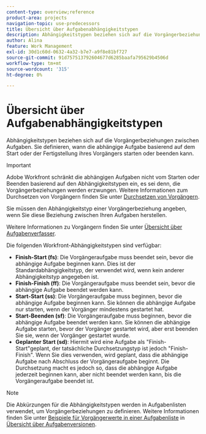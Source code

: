 ```yaml
---
content-type: overview;reference
product-area: projects
navigation-topic: use-predecessors
title: Übersicht über Aufgabenabhängigkeitstypen
description: Abhängigkeitstypen beziehen sich auf die Vorgängerbeziehungen zwischen Aufgaben. Sie definieren, wann die abhängige Aufgabe basierend auf dem Start oder der Fertigstellung ihres Vorgängers starten oder beenden kann.
author: Alina
feature: Work Management
exl-id: 30d1c60d-0632-4a32-b7e7-a9f8e81bf727
source-git-commit: 91d757513792604677d6285baafa795629b4506d
workflow-type: tm+mt
source-wordcount: '315'
ht-degree: 0%

---
```


# Übersicht über Aufgabenabhängigkeitstypen

<!-- Audited: 12/2023 -->

Abhängigkeitstypen beziehen sich auf die Vorgängerbeziehungen zwischen Aufgaben. Sie definieren, wann die abhängige Aufgabe basierend auf dem Start oder der Fertigstellung ihres Vorgängers starten oder beenden kann.

>[!IMPORTANT]
>
>Adobe Workfront schränkt die abhängigen Aufgaben nicht vom Starten oder Beenden basierend auf den Abhängigkeitstypen ein, es sei denn, die Vorgängerbeziehungen werden erzwungen. Weitere Informationen zum Durchsetzen von Vorgängern finden Sie unter [Durchsetzen von Vorgängern](../../../manage-work/tasks/use-prdcssrs/enforced-predecessors.md).

Sie müssen den Abhängigkeitstyp einer Vorgängerbeziehung angeben, wenn Sie diese Beziehung zwischen Ihren Aufgaben herstellen.

Weitere Informationen zu Vorgängern finden Sie unter [Übersicht über Aufgabenverfasser](../../../manage-work/tasks/use-prdcssrs/predecessors-overview.md).

Die folgenden Workfront-Abhängigkeitstypen sind verfügbar:

* **Finish-Start (fs)**: Die Vorgängeraufgabe muss beendet sein, bevor die abhängige Aufgabe beginnen kann. Dies ist der Standardabhängigkeitstyp, der verwendet wird, wenn kein anderer Abhängigkeitstyp angegeben ist.
* **Finish-Finish (ff)**: Die Vorgängeraufgabe muss beendet sein, bevor die abhängige Aufgabe beendet werden kann.
* **Start-Start (ss)**: Die Vorgängeraufgabe muss beginnen, bevor die abhängige Aufgabe beginnen kann. Sie können die abhängige Aufgabe nur starten, wenn der Vorgänger mindestens gestartet hat.
* **Start-Beenden (sf)**: Die Vorgängeraufgabe muss beginnen, bevor die abhängige Aufgabe beendet werden kann. Sie können die abhängige Aufgabe starten, bevor der Vorgänger gestartet wird, aber erst beenden Sie sie, wenn der Vorgänger gestartet wurde.
* **Geplanter Start (sd)**: Hiermit wird eine Aufgabe als &quot;Finish-Start&quot;geplant, der tatsächliche Durchsetzungstyp ist jedoch &quot;Finish-Finish&quot;. Wenn Sie dies verwenden, wird geplant, dass die abhängige Aufgabe nach Abschluss der Vorgängeraufgabe beginnt. Die Durchsetzung macht es jedoch so, dass die abhängige Aufgabe jederzeit beginnen kann, aber nicht beendet werden kann, bis die Vorgängeraufgabe beendet ist.

>[!NOTE]
>
>Die Abkürzungen für die Abhängigkeitstypen werden in Aufgabenlisten verwendet, um Vorgängerbeziehungen zu definieren. Weitere Informationen finden Sie unter [Beispiele für Vorgängerwerte in einer Aufgabenliste](/help/quicksilver/manage-work/tasks/use-prdcssrs/predecessors-overview.md#examples-of-predecessor-values-in-a-task-list) in [Übersicht über Aufgabenversionen](/help/quicksilver/manage-work/tasks/use-prdcssrs/predecessors-overview.md).

